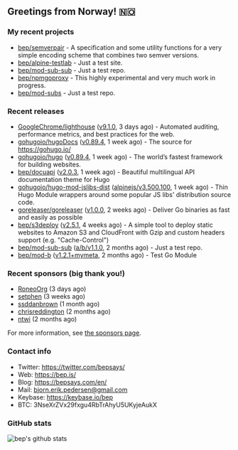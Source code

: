## Greetings from Norway! 🇳🇴

### My recent projects

- [bep/semverpair](https://github.com/bep/semverpair) - A specification and some utility functions for a very simple encoding scheme that combines two semver versions.
- [bep/alpine-testlab](https://github.com/bep/alpine-testlab) - Just a test site.
- [bep/mod-sub-sub](https://github.com/bep/mod-sub-sub) - Just a test repo.
- [bep/npmgoproxy](https://github.com/bep/npmgoproxy) - This highly experimental and very much work in progress.
- [bep/mod-subs](https://github.com/bep/mod-subs) - Just a test repo.

### Recent releases
- [GoogleChrome/lighthouse](https://github.com/GoogleChrome/lighthouse) ([v9.1.0](https://github.com/GoogleChrome/lighthouse/releases/tag/v9.1.0), 3 days ago) - Automated auditing, performance metrics, and best practices for the web.
- [gohugoio/hugoDocs](https://github.com/gohugoio/hugoDocs) ([v0.89.4](https://github.com/gohugoio/hugoDocs/releases/tag/v0.89.4), 1 week ago) - The source for https://gohugo.io/
- [gohugoio/hugo](https://github.com/gohugoio/hugo) ([v0.89.4](https://github.com/gohugoio/hugo/releases/tag/v0.89.4), 1 week ago) - The world’s fastest framework for building websites.
- [bep/docuapi](https://github.com/bep/docuapi) ([v2.0.3](https://github.com/bep/docuapi/releases/tag/v2.0.3), 1 week ago) - Beautiful multilingual API documentation theme for Hugo
- [gohugoio/hugo-mod-jslibs-dist](https://github.com/gohugoio/hugo-mod-jslibs-dist) ([alpinejs/v3.500.100](https://github.com/gohugoio/hugo-mod-jslibs-dist/releases/tag/alpinejs%2Fv3.500.100), 1 week ago) - Thin Hugo Module wrappers around some popular JS libs&#39; distribution source code.
- [goreleaser/goreleaser](https://github.com/goreleaser/goreleaser) ([v1.0.0](https://github.com/goreleaser/goreleaser/releases/tag/v1.0.0), 2 weeks ago) - Deliver Go binaries as fast and easily as possible
- [bep/s3deploy](https://github.com/bep/s3deploy) ([v2.5.1](https://github.com/bep/s3deploy/releases/tag/v2.5.1), 4 weeks ago) - A simple tool to deploy static websites to Amazon S3 and CloudFront with Gzip and custom headers support (e.g. &#34;Cache-Control&#34;)
- [bep/mod-sub-sub](https://github.com/bep/mod-sub-sub) ([a/b/v1.1.0](https://github.com/bep/mod-sub-sub/releases/tag/a%2Fb%2Fv1.1.0), 2 months ago) - Just a test repo.
- [bep/mod-b](https://github.com/bep/mod-b) ([v1.2.1&#43;mymeta](https://github.com/bep/mod-b/releases/tag/v1.2.1%2Bmymeta), 2 months ago) - Test Go Module


### Recent sponsors (big thank you!)

- [RoneoOrg](https://github.com/RoneoOrg) (3 days ago)
- [setphen](https://github.com/setphen) (3 weeks ago)
- [ssddanbrown](https://github.com/ssddanbrown) (1 month ago)
- [chrisreddington](https://github.com/chrisreddington) (2 months ago)
- [ntwi](https://github.com/ntwi) (2 months ago)

For more information, see [the sponsors page](https://github.com/sponsors/bep/).

### Contact info
- Twitter: https://twitter.com/bepsays/
- Web: https://bep.is/
- Blog: https://bepsays.com/en/
- Mail: bjorn.erik.pedersen@gmail.com
- Keybase: https://keybase.io/bep
- BTC: 3NseXrZVx29fxgu4RbTrAhyU5UKyjeAukX


### GitHub stats
![bep's github stats](https://github-readme-stats.vercel.app/api?username=bep&count_private=true&hide_title=true)

